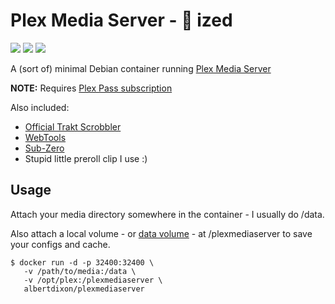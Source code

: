 # Plex Media Server - :whale: ized

[![](https://images.microbadger.com/badges/version/albertdixon/plex.svg)](https://microbadger.com/images/albertdixon/plex "Get your own version badge on microbadger.com")
[![](https://images.microbadger.com/badges/image/albertdixon/plex.svg)](https://microbadger.com/images/albertdixon/plex "Get your own image badge on microbadger.com")
[![](https://images.microbadger.com/badges/commit/albertdixon/plex.svg)](https://microbadger.com/images/albertdixon/plex "Get your own commit badge on microbadger.com")

A (sort of) minimal Debian container running [Plex Media Server](http://plex.tv)

__NOTE:__ Requires [Plex Pass subscription](https://plex.tv/subscription/about)

Also included:

  * [Official Trakt Scrobbler](https://github.com/trakt/Plex-Trakt-Scrobbler)
  * [WebTools](https://github.com/dagalufh/WebTools.bundle/wiki)
  * [Sub-Zero](https://github.com/pannal/Sub-Zero.bundle)
  * Stupid little preroll clip I use :)

## Usage

Attach your media directory somewhere in the container - I usually do /data.

Also attach a local volume - or [data volume](https://docs.docker.com/engine/userguide/dockervolumes/#data-volumes) - at /plexmediaserver to save your configs and cache.

```
$ docker run -d -p 32400:32400 \
   -v /path/to/media:/data \
   -v /opt/plex:/plexmediaserver \
   albertdixon/plexmediaserver
```
